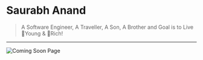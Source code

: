 # Saurabh Anand
> A Software Engineer, A Traveller, A Son, A Brother and Goal is to Live 💪Young & 🤑Rich!

______
![Coming Soon Page](assets/images/comingSoon.gif)

